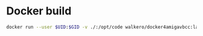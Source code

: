 # Docker build

```bash
docker run --user $UID:$GID -v ./:/opt/code walkero/docker4amigavbcc:latest-m68k-amd64 make -f makefile.docker
```
